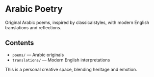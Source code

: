 # Arabic Poetry

Original Arabic poems, inspired by classicalstyles, with modern English translations and reflections.

## Contents

- `poems/` — Arabic originals
- `translations/` — Modern English interpretations

This is a personal creative space, blending heritage and emotion.
